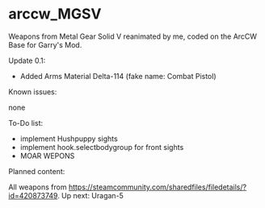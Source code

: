 # arccw_MGSV
Weapons from Metal Gear Solid V reanimated by me, coded on the ArcCW Base for Garry's Mod.

Update 0.1:

- Added Arms Material Delta-114 (fake name: Combat Pistol)


Known issues:

none




To-Do list:

- implement Hushpuppy sights
- implement hook.selectbodygroup for front sights
- MOAR WEPONS



Planned content:

All weapons from https://steamcommunity.com/sharedfiles/filedetails/?id=420873749. Up next: Uragan-5